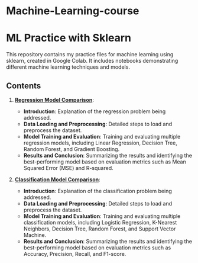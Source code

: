# Machine-Learning-course

# ML Practice with Sklearn

This repository contains my practice files for machine learning using sklearn, created in Google Colab. It includes notebooks demonstrating different machine learning techniques and models.

## Contents

1. **[Regression Model Comparison](regression_model_comparison.ipynb)**:
   - **Introduction**: Explanation of the regression problem being addressed.
   - **Data Loading and Preprocessing**: Detailed steps to load and preprocess the dataset.
   - **Model Training and Evaluation**: Training and evaluating multiple regression models, including Linear Regression, Decision Tree, Random Forest, and Gradient Boosting.
   - **Results and Conclusion**: Summarizing the results and identifying the best-performing model based on evaluation metrics such as Mean Squared Error (MSE) and R-squared.

2. **[Classification Model Comparison](classification_model_comparison.ipynb)**:
   - **Introduction**: Explanation of the classification problem being addressed.
   - **Data Loading and Preprocessing**: Detailed steps to load and preprocess the dataset.
   - **Model Training and Evaluation**: Training and evaluating multiple classification models, including Logistic Regression, K-Nearest Neighbors, Decision Tree, Random Forest, and Support Vector Machine.
   - **Results and Conclusion**: Summarizing the results and identifying the best-performing model based on evaluation metrics such as Accuracy, Precision, Recall, and F1-score.
